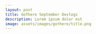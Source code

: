 ```yaml
---
layout: post
title: GoThere September Devlogs
description: Lorem ipsum dolor est
image: assets/images/gothere/title.png
---
```



